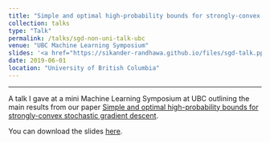 ```yaml
---
title: "Simple and optimal high-probability bounds for strongly-convex stochastic gradient descent"
collection: talks
type: "Talk"
permalink: /talks/sgd-non-uni-talk-ubc
venue: "UBC Machine Learning Symposium"
slides: '<a href="https://sikander-randhawa.github.io/files/sgd-talk.pptm)">slides</a>'
date: 2019-06-01
location: "University of British Columbia"
---
```


---

A talk I gave at a mini Machine Learning Symposium at UBC outlining the main results from our paper [Simple and optimal high-probability bounds for strongly-convex stochastic gradient descent](https://sikander-randhawa.github.io/publication/2019-09-04-sgd). 

You can download the slides [here](http://sikander-randhawa.github.io/files/non-uni-avg-talk-ubc.pdf).
